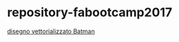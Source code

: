 # repository-fabootcamp2017

[disegno vettorializzato Batman](https://github.com/elenawolf/repository-fabootcamp2017/blob/master/Batman%20Vettoriale%20e%20Bitmap.svg)

